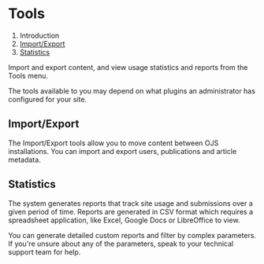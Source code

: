 # Tools

1. Introduction
2. [Import/Export](tools#import-export)
3. [Statistics](tools#statistics)

Import and export content, and view usage statistics and reports from the Tools menu.

The tools available to you may depend on what plugins an administrator has configured for your site.

## <a name="import-export"></a>Import/Export

The Import/Export tools allow you to move content between OJS installations. You can import and export users, publications and article metadata.

## <a name="statistics"></a>Statistics

The system generates reports that track site usage and submissions over a given period of time. Reports are generated in CSV format which requires a spreadsheet application, like Excel, Google Docs or LibreOffice to view.

You can generate detailed custom reports and filter by complex parameters. If you're unsure about any of the parameters, speak to your technical support team for help.
